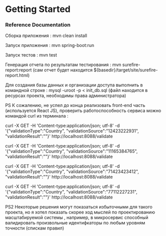 # Getting Started

### Reference Documentation

Сборка приложения : mvn clean install 

Запуск приложения : mvn spring-boot:run

Запуск тестов : mvn test

Генерация отчета по результатам тестирования : mvn surefire-report:report
(сам отчет будет находится  ${basedir}/target/site/surefire-report.html)

Для создания базы данных и организации доступа выполнить в командной строке :
mysql -uroot -p < init_db.sql (файл находится в ресурсах проекта, необходимы права администратора) 

PS К сожалению, не успел до конца реализовать front-end часть (используется React JS), 
проверить работоспособность сервиса можно командой curl из терминала :


curl -X GET -H 'Content-type:application/json; utf-8' -d '{"validationType":"Country", "validationSource":"12423222931", "validationResult":""}' http://localhost:8088/validate

curl -X GET -H 'Content-type:application/json; utf-8' -d '{"validationType":"Country", "validationSource":"11165384765", "validationResult":""}' http://localhost:8088/validate

curl -X GET -H 'Content-type:application/json; utf-8' -d '{"validationType":"Country", "validationSource":"71423423412", "validationResult":""}' http://localhost:8088/validate

curl -X GET -H 'Content-type:application/json; utf-8' -d '{"validationType":"Country", "validationSource":"77112227231", "validationResult":""}' http://localhost:8088/validate


PS2 Некоторые решения могут показаться избыточными для такого проекта, но я хотел показать скорее ход мыслей
по проектированию масштабируемой системы , например, в микросервис способный валидировать произвольные идентифкаторы 
по любым уровням точности (спискам правил)

 

